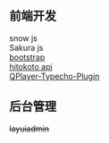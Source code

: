 
## 前端开发

snow js     
Sakura js   
[bootstrap](https://getbootstrap.com/)    
[hitokoto api](https://hitokoto.cn/)  
[QPlayer-Typecho-Plugin](https://github.com/Jrohy/QPlayer-Typecho-Plugin) 

## 后台管理 

<del>layuiadmin</del>
